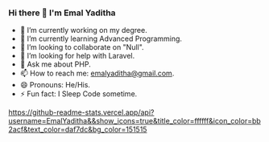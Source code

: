 ### Hi there 👋 I'm Emal Yaditha

- 🔭 I’m currently working on my degree.
- 🌱 I’m currently learning Advanced Programming.
- 👯 I’m looking to collaborate on "Null".
- 🤔 I’m looking for help with Laravel.
- 💬 Ask me about PHP.
- 📫 How to reach me: emalyaditha@gmail.com.
- 😄 Pronouns: He/His.
- ⚡ Fun fact: I Sleep Code sometime.

https://github-readme-stats.vercel.app/api?username=EmalYaditha&&show_icons=true&title_color=ffffff&icon_color=bb2acf&text_color=daf7dc&bg_color=151515

